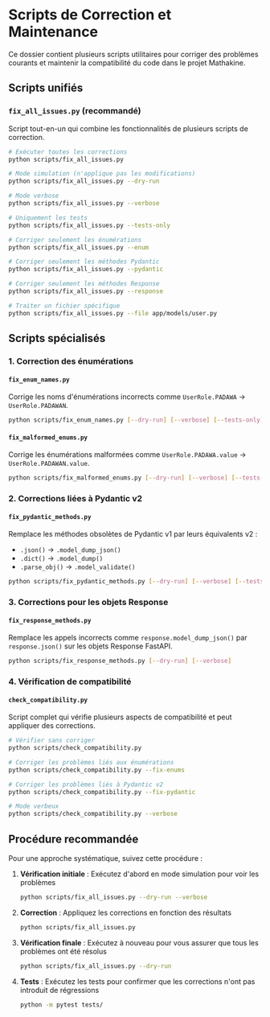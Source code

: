 # Scripts de Correction et Maintenance

Ce dossier contient plusieurs scripts utilitaires pour corriger des problèmes courants et maintenir la compatibilité du code dans le projet Mathakine.

## Scripts unifiés

### `fix_all_issues.py` (recommandé)

Script tout-en-un qui combine les fonctionnalités de plusieurs scripts de correction.

```bash
# Exécuter toutes les corrections
python scripts/fix_all_issues.py

# Mode simulation (n'applique pas les modifications)
python scripts/fix_all_issues.py --dry-run

# Mode verbose 
python scripts/fix_all_issues.py --verbose

# Uniquement les tests
python scripts/fix_all_issues.py --tests-only

# Corriger seulement les énumérations
python scripts/fix_all_issues.py --enum

# Corriger seulement les méthodes Pydantic
python scripts/fix_all_issues.py --pydantic

# Corriger seulement les méthodes Response
python scripts/fix_all_issues.py --response

# Traiter un fichier spécifique
python scripts/fix_all_issues.py --file app/models/user.py
```

## Scripts spécialisés

### 1. Correction des énumérations

#### `fix_enum_names.py`
Corrige les noms d'énumérations incorrects comme `UserRole.PADAWA` → `UserRole.PADAWAN`.

```bash
python scripts/fix_enum_names.py [--dry-run] [--verbose] [--tests-only]
```

#### `fix_malformed_enums.py`
Corrige les énumérations malformées comme `UserRole.PADAWA.value` → `UserRole.PADAWAN.value`.

```bash
python scripts/fix_malformed_enums.py [--dry-run] [--verbose] [--tests-only]
```

### 2. Corrections liées à Pydantic v2

#### `fix_pydantic_methods.py`
Remplace les méthodes obsolètes de Pydantic v1 par leurs équivalents v2 :
- `.json()` → `.model_dump_json()`
- `.dict()` → `.model_dump()`
- `.parse_obj()` → `.model_validate()`

```bash
python scripts/fix_pydantic_methods.py [--dry-run] [--verbose] [--tests-only]
```

### 3. Corrections pour les objets Response

#### `fix_response_methods.py`
Remplace les appels incorrects comme `response.model_dump_json()` par `response.json()` sur les objets Response FastAPI.

```bash
python scripts/fix_response_methods.py [--dry-run] [--verbose]
```

### 4. Vérification de compatibilité

#### `check_compatibility.py`
Script complet qui vérifie plusieurs aspects de compatibilité et peut appliquer des corrections.

```bash
# Vérifier sans corriger
python scripts/check_compatibility.py

# Corriger les problèmes liés aux énumérations
python scripts/check_compatibility.py --fix-enums

# Corriger les problèmes liés à Pydantic v2
python scripts/check_compatibility.py --fix-pydantic

# Mode verbeux
python scripts/check_compatibility.py --verbose
```

## Procédure recommandée

Pour une approche systématique, suivez cette procédure :

1. **Vérification initiale** : Exécutez d'abord en mode simulation pour voir les problèmes
   ```bash
   python scripts/fix_all_issues.py --dry-run --verbose
   ```

2. **Correction** : Appliquez les corrections en fonction des résultats
   ```bash
   python scripts/fix_all_issues.py
   ```

3. **Vérification finale** : Exécutez à nouveau pour vous assurer que tous les problèmes ont été résolus
   ```bash
   python scripts/fix_all_issues.py --dry-run
   ```

4. **Tests** : Exécutez les tests pour confirmer que les corrections n'ont pas introduit de régressions
   ```bash
   python -m pytest tests/
   ``` 